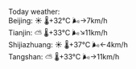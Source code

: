 Today weather:  
Beijing: ☀️   🌡️+32°C 🌬️→7km/h  
Tianjin: ⛅️  🌡️+33°C 🌬️↘11km/h  
Shijiazhuang: ☀️   🌡️+37°C 🌬️←4km/h  
Tangshan: ⛅️  🌡️+33°C 🌬️→11km/h  
